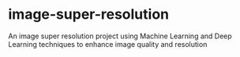 # image-super-resolution
An image super resolution project using Machine Learning and Deep Learning techniques to enhance image quality and resolution
